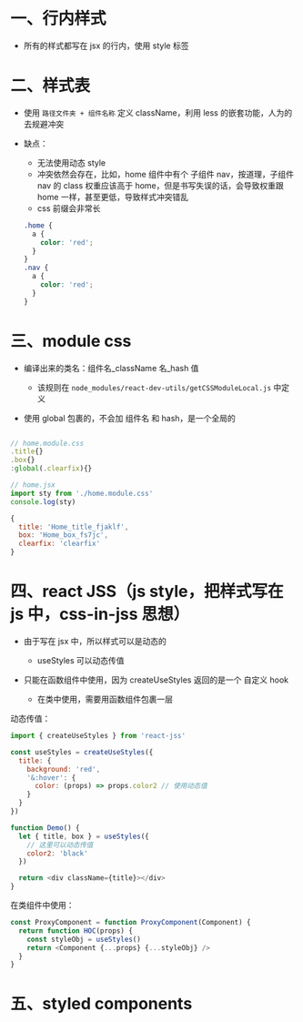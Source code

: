 # 一、行内样式

- 所有的样式都写在 jsx 的行内，使用 style 标签

# 二、样式表

- 使用 `路径文件夹 + 组件名称` 定义 className，利用 less 的嵌套功能，人为的去规避冲突

- 缺点：

  - 无法使用动态 style
  - 冲突依然会存在，比如，home 组件中有个 子组件 nav，按道理，子组件 nav 的 class 权重应该高于 home，但是书写失误的话，会导致权重跟 home 一样，甚至更低，导致样式冲突错乱
  - css 前缀会非常长

  ```css
  .home {
    a {
      color: 'red';
    }
  }
  .nav {
    a {
      color: 'red';
    }
  }
  ```

# 三、module css

- 编译出来的类名：组件名\_className 名\_hash 值

  - 该规则在 `node_modules/react-dev-utils/getCSSModuleLocal.js` 中定义

- 使用 global 包裹的，不会加 组件名 和 hash，是一个全局的

```js

// home.module.css
.title{}
.box{}
:global(.clearfix){}

// home.jsx
import sty from './home.module.css'
console.log(sty)

{
  title: 'Home_title_fjaklf',
  box: 'Home_box_fs7jc',
  clearfix: 'clearfix'
}
```

# 四、react JSS（js style，把样式写在 js 中，css-in-jss 思想）

- 由于写在 jsx 中，所以样式可以是动态的

  - useStyles 可以动态传值

- 只能在函数组件中使用，因为 createUseStyles 返回的是一个 自定义 hook

  - 在类中使用，需要用函数组件包裹一层

动态传值：

```js
import { createUseStyles } from 'react-jss'

const useStyles = createUseStyles({
  title: {
    background: 'red',
    '&:hover': {
      color: (props) => props.color2 // 使用动态值
    }
  }
})

function Demo() {
  let { title, box } = useStyles({
    // 这里可以动态传值
    color2: 'black'
  })

  return <div className={title}></div>
}
```

在类组件中使用：

```js
const ProxyComponent = function ProxyComponent(Component) {
  return function HOC(props) {
    const styleObj = useStyles()
    return <Component {...props} {...styleObj} />
  }
}
```

# 五、styled components
